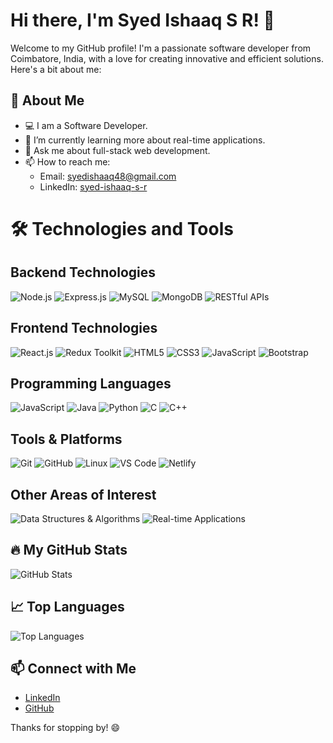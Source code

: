# Hi there, I'm Syed Ishaaq S R! 👋

Welcome to my GitHub profile! I'm a passionate software developer from Coimbatore, India, with a love for creating innovative and efficient solutions. Here's a bit about me:

## 🚀 About Me
- 💻 I am a Software Developer.
- 🌱 I’m currently learning more about real-time applications.
- 💬 Ask me about full-stack web development.
- 📫 How to reach me:
  - Email: syedishaaq48@gmail.com
  - LinkedIn: [syed-ishaaq-s-r](https://www.linkedin.com/in/syed-ishaaq-53251b289/)

# 🛠️ Technologies and Tools

## Backend Technologies
![Node.js](https://img.shields.io/badge/Node.js-43853D?style=for-the-badge&logo=node.js&logoColor=white)
![Express.js](https://img.shields.io/badge/Express.js-404D59?style=for-the-badge)
![MySQL](https://img.shields.io/badge/MySQL-4479A1?style=for-the-badge&logo=mysql&logoColor=white)
![MongoDB](https://img.shields.io/badge/MongoDB-4EA94B?style=for-the-badge&logo=mongodb&logoColor=white)
![RESTful APIs](https://img.shields.io/badge/RESTful-APIs-FF6F00?style=for-the-badge)

## Frontend Technologies
![React.js](https://img.shields.io/badge/React.js-61DAFB?style=for-the-badge&logo=react&logoColor=black)
![Redux Toolkit](https://img.shields.io/badge/Redux%20Toolkit-764ABC?style=for-the-badge&logo=redux&logoColor=white)
![HTML5](https://img.shields.io/badge/HTML5-E34F26?style=for-the-badge&logo=html5&logoColor=white)
![CSS3](https://img.shields.io/badge/CSS3-1572B6?style=for-the-badge&logo=css3&logoColor=white)
![JavaScript](https://img.shields.io/badge/JavaScript-F7DF1E?style=for-the-badge&logo=javascript&logoColor=black)
![Bootstrap](https://img.shields.io/badge/Bootstrap-7952B3?style=for-the-badge&logo=bootstrap&logoColor=white)

## Programming Languages
![JavaScript](https://img.shields.io/badge/JavaScript-F7DF1E?style=for-the-badge&logo=javascript&logoColor=black)
![Java](https://img.shields.io/badge/Java-007396?style=for-the-badge&logo=java&logoColor=white)
![Python](https://img.shields.io/badge/Python-3776AB?style=for-the-badge&logo=python&logoColor=white)
![C](https://img.shields.io/badge/C-A8B9CC?style=for-the-badge&logo=c&logoColor=black)
![C++](https://img.shields.io/badge/C++-00599C?style=for-the-badge&logo=c%2B%2B&logoColor=white)

## Tools & Platforms
![Git](https://img.shields.io/badge/Git-F05032?style=for-the-badge&logo=git&logoColor=white)
![GitHub](https://img.shields.io/badge/GitHub-181717?style=for-the-badge&logo=github&logoColor=white)
![Linux](https://img.shields.io/badge/Linux-FCC624?style=for-the-badge&logo=linux&logoColor=black)
![VS Code](https://img.shields.io/badge/VS%20Code-007ACC?style=for-the-badge&logo=visual-studio-code&logoColor=white)
![Netlify](https://img.shields.io/badge/Netlify-00C7B7?style=for-the-badge&logo=netlify&logoColor=white)

## Other Areas of Interest
![Data Structures & Algorithms](https://img.shields.io/badge/Data%20Structures%20%26%20Algorithms-4CAF50?style=for-the-badge)
![Real-time Applications](https://img.shields.io/badge/Real--time%20Applications-FF6F00?style=for-the-badge)
## 🔥 My GitHub Stats
![GitHub Stats](https://github-readme-stats.vercel.app/api?username=ishaaq48&show_icons=true&theme=radical)

## 📈 Top Languages
![Top Languages](https://github-readme-stats.vercel.app/api/top-langs/?username=ishaaq48&layout=compact&theme=radical)

## 📫 Connect with Me
- [LinkedIn](https://www.linkedin.com/in/syed-ishaaq-53251b289/)
- [GitHub](https://github.com/ishaaq48)

Thanks for stopping by! 😄
